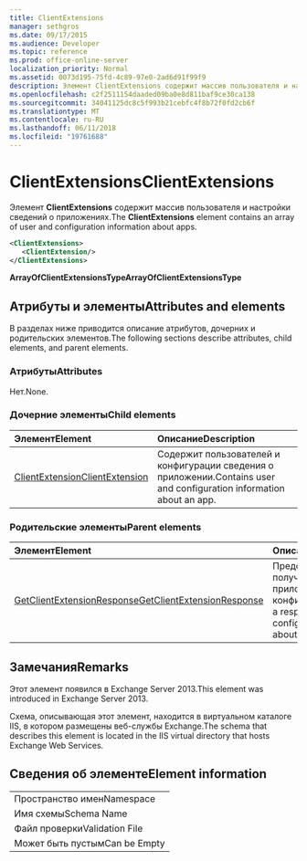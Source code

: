 ```yaml
---
title: ClientExtensions
manager: sethgros
ms.date: 09/17/2015
ms.audience: Developer
ms.topic: reference
ms.prod: office-online-server
localization_priority: Normal
ms.assetid: 0073d195-75fd-4c89-97e0-2ad6d91f99f9
description: Элемент ClientExtensions содержит массив пользователя и настройки сведений о приложениях.
ms.openlocfilehash: c2f2511154daaded09ba0e8d811baf9ce30ca138
ms.sourcegitcommit: 34041125dc8c5f993b21cebfc4f8b72f0fd2cb6f
ms.translationtype: MT
ms.contentlocale: ru-RU
ms.lasthandoff: 06/11/2018
ms.locfileid: "19761688"
---
```

# <a name="clientextensions"></a><span data-ttu-id="e2fc8-103">ClientExtensions</span><span class="sxs-lookup"><span data-stu-id="e2fc8-103">ClientExtensions</span></span>

<span data-ttu-id="e2fc8-104">Элемент **ClientExtensions** содержит массив пользователя и настройки сведений о приложениях.</span><span class="sxs-lookup"><span data-stu-id="e2fc8-104">The **ClientExtensions** element contains an array of user and configuration information about apps.</span></span> 
  
```XML
<ClientExtensions>
   <ClientExtension/>
</ClientExtensions>
```

 <span data-ttu-id="e2fc8-105">**ArrayOfClientExtensionsType**</span><span class="sxs-lookup"><span data-stu-id="e2fc8-105">**ArrayOfClientExtensionsType**</span></span>
## <a name="attributes-and-elements"></a><span data-ttu-id="e2fc8-106">Атрибуты и элементы</span><span class="sxs-lookup"><span data-stu-id="e2fc8-106">Attributes and elements</span></span>

<span data-ttu-id="e2fc8-107">В разделах ниже приводится описание атрибутов, дочерних и родительских элементов.</span><span class="sxs-lookup"><span data-stu-id="e2fc8-107">The following sections describe attributes, child elements, and parent elements.</span></span>
  
### <a name="attributes"></a><span data-ttu-id="e2fc8-108">Атрибуты</span><span class="sxs-lookup"><span data-stu-id="e2fc8-108">Attributes</span></span>

<span data-ttu-id="e2fc8-109">Нет.</span><span class="sxs-lookup"><span data-stu-id="e2fc8-109">None.</span></span>
  
### <a name="child-elements"></a><span data-ttu-id="e2fc8-110">Дочерние элементы</span><span class="sxs-lookup"><span data-stu-id="e2fc8-110">Child elements</span></span>

|<span data-ttu-id="e2fc8-111">**Элемент**</span><span class="sxs-lookup"><span data-stu-id="e2fc8-111">**Element**</span></span>|<span data-ttu-id="e2fc8-112">**Описание**</span><span class="sxs-lookup"><span data-stu-id="e2fc8-112">**Description**</span></span>|
|:-----|:-----|
|[<span data-ttu-id="e2fc8-113">ClientExtension</span><span class="sxs-lookup"><span data-stu-id="e2fc8-113">ClientExtension</span></span>](clientextension.md) <br/> |<span data-ttu-id="e2fc8-114">Содержит пользователей и конфигурации сведения о приложении.</span><span class="sxs-lookup"><span data-stu-id="e2fc8-114">Contains user and configuration information about an app.</span></span>  <br/> |
   
### <a name="parent-elements"></a><span data-ttu-id="e2fc8-115">Родительские элементы</span><span class="sxs-lookup"><span data-stu-id="e2fc8-115">Parent elements</span></span>

|<span data-ttu-id="e2fc8-116">**Элемент**</span><span class="sxs-lookup"><span data-stu-id="e2fc8-116">**Element**</span></span>|<span data-ttu-id="e2fc8-117">**Описание**</span><span class="sxs-lookup"><span data-stu-id="e2fc8-117">**Description**</span></span>|
|:-----|:-----|
|[<span data-ttu-id="e2fc8-118">GetClientExtensionResponse</span><span class="sxs-lookup"><span data-stu-id="e2fc8-118">GetClientExtensionResponse</span></span>](getclientextensionresponse.md) <br/> |<span data-ttu-id="e2fc8-119">Представляет ответа для получения сведений о приложении конфигурации.</span><span class="sxs-lookup"><span data-stu-id="e2fc8-119">Represents a response to get configuration information about an app.</span></span>  <br/> |
   
## <a name="remarks"></a><span data-ttu-id="e2fc8-120">Замечания</span><span class="sxs-lookup"><span data-stu-id="e2fc8-120">Remarks</span></span>

<span data-ttu-id="e2fc8-121">Этот элемент появился в Exchange Server 2013.</span><span class="sxs-lookup"><span data-stu-id="e2fc8-121">This element was introduced in Exchange Server 2013.</span></span>
  
<span data-ttu-id="e2fc8-122">Схема, описывающая этот элемент, находится в виртуальном каталоге IIS, в котором размещены веб-службы Exchange.</span><span class="sxs-lookup"><span data-stu-id="e2fc8-122">The schema that describes this element is located in the IIS virtual directory that hosts Exchange Web Services.</span></span>
  
## <a name="element-information"></a><span data-ttu-id="e2fc8-123">Сведения об элементе</span><span class="sxs-lookup"><span data-stu-id="e2fc8-123">Element information</span></span>

||
|:-----|
|<span data-ttu-id="e2fc8-124">Пространство имен</span><span class="sxs-lookup"><span data-stu-id="e2fc8-124">Namespace</span></span>  <br/> |
|<span data-ttu-id="e2fc8-125">Имя схемы</span><span class="sxs-lookup"><span data-stu-id="e2fc8-125">Schema Name</span></span>  <br/> |
|<span data-ttu-id="e2fc8-126">Файл проверки</span><span class="sxs-lookup"><span data-stu-id="e2fc8-126">Validation File</span></span>  <br/> |
|<span data-ttu-id="e2fc8-127">Может быть пустым</span><span class="sxs-lookup"><span data-stu-id="e2fc8-127">Can be Empty</span></span>  <br/> |
   

